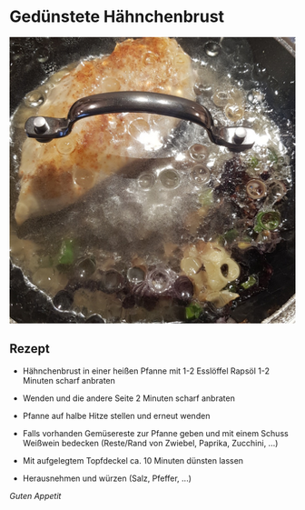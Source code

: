 # Gedünstete Hähnchenbrust

![img](imgs/Geduenstete_Haehnchenbrust.jpg)

## Rezept
- Hähnchenbrust in einer heißen Pfanne mit 1-2 Esslöffel Rapsöl 1-2 Minuten scharf anbraten

- Wenden und die andere Seite 2 Minuten scharf anbraten

- Pfanne auf halbe Hitze stellen und erneut wenden

- Falls vorhanden Gemüsereste zur Pfanne geben und mit einem Schuss Weißwein bedecken (Reste/Rand von Zwiebel, Paprika, Zucchini, ...)

- Mit aufgelegtem Topfdeckel ca. 10 Minuten dünsten lassen

- Herausnehmen und würzen (Salz, Pfeffer, ...)

*Guten Appetit*
